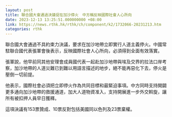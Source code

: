 ```yaml
---
layout: post
title: 聯合國大會通過決議促在加沙停火　中方稱反映國際社會人心所向
date: 2023-12-13 13:25:51.000000000 +08:00
link: https://news.rthk.hk/rthk/ch/component/k2/1732066-20231213.htm
categories: rthk
---
```


聯合國大會通過不具約束力決議，要求在加沙地帶立即實行人道主義停火。中國常駐聯合國代表張軍會後表示，反映國際社會人心所向，必須得到全面有效落實。

張軍說，他早前同其他安理會成員國代表一起赴加沙地帶與埃及交界的拉法口岸考察，加沙地帶的人道災難已到難以用語言描述的地步，絕不能再惡化下去，停火是壓倒一切前提。

他表示，國際社會必須把立即停火作為共同目標和最緊迫事項。中方同時支持開闢更多通向加沙地帶的救援通道，加大人道物資准入，支持開展進一步外交斡旋，讓所有被扣押人員早日獲釋。

這項決議有153票贊成、10票反對包括美國同以色列及23票棄權。
